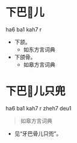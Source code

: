# 下巴𫖡儿
ha6 ba1 kah7 r
+ 下颔。
  * 如东方言词典
+ 下颌骨。
  * 如皋方言词典


# 下巴𫖡儿只兜
ha6 ba1 kah7 r zheh7 deu1
> 如皋方言词典
- 见“牙巴骨儿只兜”。
